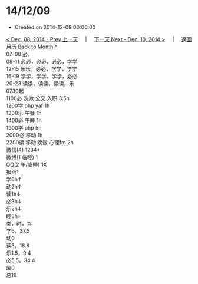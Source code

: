 # 14/12/09

* Created on 2014-12-09 00:00:00

[&lt; Dec. 08, 2014 - Prev 上一天](d08.md)     \|     [下一天 Next - Dec. 10, 2014 &gt;](d10.md)     \|     [返回月历 Back to Month ^](index.md)   
07-08 必，  
08-11 必必，必必，必必，学学  
12-15 乐乐，必必，学学，学学  
16-19 学学，学学，学学，必必  
20-23 读读，读读，读读，乐  
0730起  
1100必 洗漱 公交 入职 3.5h  
1200学 php yaf 1h  
1300乐 午餐 1h  
1400必 午睡 1h  
1900学 php 5h  
2000必 移动 1h  
2200读 移动 晚饭 心理fm 2h  
微信\(4\) 1234+  
微博\(1 临睡\) 1  
QQ\(2 午/临睡\) 1X  
报纸1  
学6h↑   
动2h↑   
读1h↓   
必3h↓   
乐2h↓   
睡8h=  
类，时，%  
学6，37.5  
动0  
读3，18.8  
乐1.5，9.4  
必5.5，34.4  
废0  
总16  


